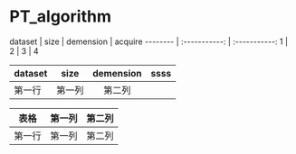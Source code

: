 # PT_algorithm
 
dataset | size | demension | acquire
 -------- | :-----------:  | :-----------: 
1 | 2 | 3 | 4


| dataset      | size     | demension    | ssss |
| ---------- | :-----------:  | :-----------: | :------------: |
| 第一行     | 第一列     | 第二列     |




 表格      | 第一列     | 第二列     
 -------- | :-----------:  | :-----------: 
 第一行     | 第一列     | 第二列     
